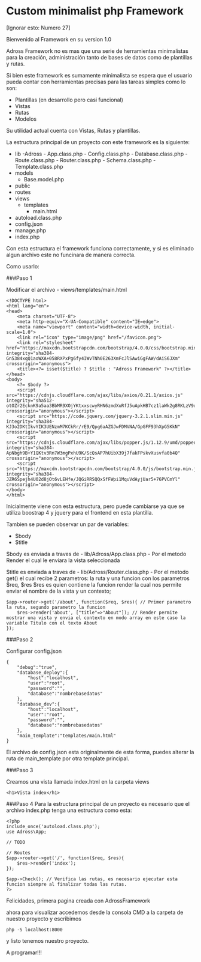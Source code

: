 # Custom minimalist php Framework
[Ignorar esto: Numero 27]

Bienvenido al Framework en su version 1.0

Adross Framework no es mas que una serie de herramientas minimalistas para la creación, administración tanto de bases de datos
como de plantillas y rutas.

Si bien este framework es sumamente minimalista se espera que el usuario pueda contar con herramientas precisas para las tareas simples
como lo son:

- Plantillas (en desarrollo pero casi funcional)
- Vistas
- Rutas
- Modelos

Su utilidad actual cuenta con Vistas, Rutas y plantillas.

La estructura principal de un proyecto con este framework es la siguiente:

- lib
    -Adross
        - App.class.php
        - Config.class.php
        - Database.class.php
        - Route.class.php
        - Router.class.php
        - Schema.class.php
        - Template.class.php
- models
    - Base.model.php
- public
- routes
- views
    - templates
        - main.html
- autoload.class.php
- config.json
- manage.php
- index.php

Con esta estructura el framework funciona correctamente, y si es eliminado algun archivo este no funcinara de manera correcta.

Como usarlo:

###Paso 1

Modificar el archivo - views/templates/main.html

```
<!DOCTYPE html>
<html lang="en">
<head>
    <meta charset="UTF-8">
    <meta http-equiv="X-UA-Compatible" content="IE=edge">
    <meta name="viewport" content="width=device-width, initial-scale=1.0">
    <link rel="icon" type="image/png" href="/favicon.png">
    <link rel="stylesheet" href="https://maxcdn.bootstrapcdn.com/bootstrap/4.0.0/css/bootstrap.min.css" integrity="sha384-Gn5384xqQ1aoWXA+058RXPxPg6fy4IWvTNh0E263XmFcJlSAwiGgFAW/dAiS6JXm" crossorigin="anonymous">
    <title><?= isset($title) ? $title : "Adross Framework" ?></title>
</head>
<body>
    <?= $body ?>
    <script src="https://cdnjs.cloudflare.com/ajax/libs/axios/0.21.1/axios.js" integrity="sha512-otOZr2EcknK9a5aa3BbMR9XOjYKtxxscwyRHN6zmdXuRfJ5uApkHB7cz1laWk2g8RKLzV9qv/fl3RPwfCuoxHQ==" crossorigin="anonymous"></script>
    <script src="https://code.jquery.com/jquery-3.2.1.slim.min.js" integrity="sha384-KJ3o2DKtIkvYIK3UENzmM7KCkRr/rE9/Qpg6aAZGJwFDMVNA/GpGFF93hXpG5KkN" crossorigin="anonymous"></script>
    <script src="https://cdnjs.cloudflare.com/ajax/libs/popper.js/1.12.9/umd/popper.min.js" integrity="sha384-ApNbgh9B+Y1QKtv3Rn7W3mgPxhU9K/ScQsAP7hUibX39j7fakFPskvXusvfa0b4Q" crossorigin="anonymous"></script>
    <script src="https://maxcdn.bootstrapcdn.com/bootstrap/4.0.0/js/bootstrap.min.js" integrity="sha384-JZR6Spejh4U02d8jOt6vLEHfe/JQGiRRSQQxSfFWpi1MquVdAyjUar5+76PVCmYl" crossorigin="anonymous"></script>
</body>
</html>
```
Inicialmente viene con esta estructura, pero puede cambiarse ya que se utiliza boostrap 4 y jquery para el frontend en esta plantilla.

Tambien se pueden observar un par de variables:
- $body
- $title

$body es enviada a traves de - lib/Adross/App.class.php - Por el metodo Render el cual le enviara la vista seleccionada

$title es enviada a traves de - lib/Adross/Router.class.php - Por el metodo get() el cual recibe 2 parametros: la ruta y una funcion con los parametros $req, $res
$res es quien contiene la funcion render la cual nos permite enviar el nombre de la vista y un contexto;

```
$app->router->get('/about', function($req, $res){ // Primer parametro la ruta, segundo parametro la funcion
    $res->render('about', ["title"=>"About"]); // Render permite mostrar una vista y envia el contexto en modo array en este caso la variable Titulo con el texto About
});
```

###Paso 2

Configurar config.json

```
{
    "debug":"true",
    "database_deploy":{
        "host":"localhost",
        "user":"root",
        "password":"",
        "database":"nombrebasedatos"
    },
    "database_dev":{
        "host":"localhost",
        "user":"root",
        "password":"",
        "database":"nombrebasedatos"
    },
    "main_template":"templates/main.html"
}
```

El archivo de config.json esta originalmente de esta forma, puedes alterar la ruta de main_template por otra template principal.

###Paso 3

Creamos una vista llamada index.html en la carpeta views

```
<h1>Vista index</h1>
```

###Paso 4
Para la estructura principal de un proyecto es necesario que el archivo index.php tenga una estructura como esta:

```
<?php
include_once('autoload.class.php');
use Adross\App;

// TODO

// Routes
$app->router->get('/', function($req, $res){
    $res->render('index');
});

$app->Check(); // Verifica las rutas, es necesario ejecutar esta funcion siempre al finalizar todas las rutas.
?>
```
Felicidades, primera pagina creada con AdrossFramework

ahora para visualizar accedemos desde la consola CMD a la carpeta de nuestro proyecto y escribimos

```
php -S localhost:8000
```

y listo tenemos nuestro proyecto.

A programar!!!